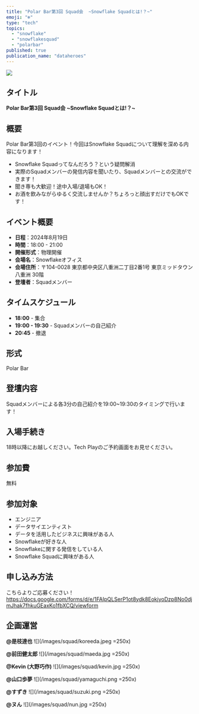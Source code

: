 ```yaml
---
title: "Polar Bar第3回 Squad会  ~Snowflake Squadとは!？~"
emoji: "❄️"
type: "tech"
topics:
  - "snowflake"
  - "snowflakesquad"
  - "polarbar"
published: true
publication_name: "dataheroes"
---
```


![](/images/squad/top.png)

## タイトル

**Polar Bar第3回 Squad会 ~Snowflake Squadとは!？~**

## 概要

Polar Bar第3回のイベント！今回はSnowflake Squadについて理解を深める内容になります！

- Snowflake Squadってなんだろう？という疑問解消
- 実際のSquadメンバーの発信内容を聞いたり、Squadメンバーとの交流ができます！
- 聞き専も大歓迎！途中入場/退場もOK！
- お酒を飲みながらゆるく交流しませんか？ちょろっと顔出すだけでもOKです！

## イベント概要

- **日程**：2024年8月19日
- **時間**：18:00 - 21:00
- **開催形式**：物理開催
- **会場名**：Snowflakeオフィス
- **会場住所**：〒104-0028 東京都中央区八重洲二丁目2番1号 東京ミッドタウン八重洲 30階
- **登壇者**：Squadメンバー

## タイムスケジュール

- **18:00** - 集合
- **19:00 - 19:30** - Squadメンバーの自己紹介
- **20:45** - 撤退


## 形式

Polar Bar

## 登壇内容

Squadメンバーによる各3分の自己紹介を19:00~19:30のタイミングで行います！

## 入場手続き

18時以降にお越しください。Tech Playのご予約画面をお見せください。

## 参加費

無料

## 参加対象

- エンジニア
- データサイエンティスト
- データを活用したビジネスに興味がある人
- Snowflakeが好きな人
- Snowflakeに関する発信をしている人
- Snowflake Squadに興味がある人

## 申し込み方法
こちらよりご応募ください！
https://docs.google.com/forms/d/e/1FAIpQLSerP1ot8ydk8EokjyoDzp8No0djmJhak7fhkuGEaxKo1fbXCQ/viewform

## 企画運営

**@是枝達也**
![](/images/squad/koreeda.jpeg =250x)

**@前田健太郎**
![](/images/squad/maeda.jpg =250x)

**@Kevin (大野巧作)**
![](/images/squad/kevin.jpg =250x)

**@山口歩夢**
![](/images/squad/yamaguchi.png =250x)

**@すずき**
![](/images/squad/suzuki.png =250x)

**@ヌん**
![](/images/squad/nun.jpg =250x)
